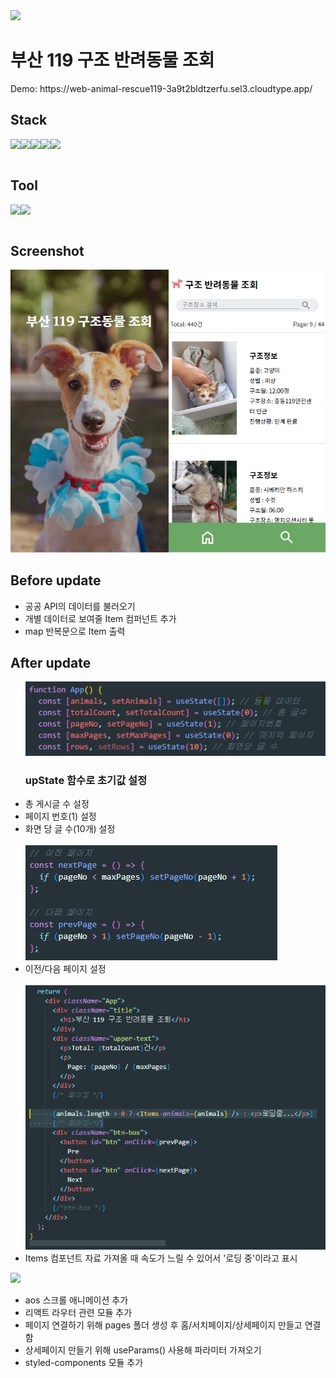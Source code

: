 <img src="https://capsule-render.vercel.app/api?type=wave&color=f4d47b&height=180&section=header&fontSize=45" />
<h1>부산 119 구조 반려동물 조회</h1>
<p>Demo: https://web-animal-rescue119-3a9t2bldtzerfu.sel3.cloudtype.app/</p>

<h2>Stack</h2>
<div style="display:flex">
<img src="https://img.shields.io/badge/react-61DAFB?style=for-the-badge&logo=react&logoColor=black">
<img src="https://img.shields.io/badge/html-E34F26?style=for-the-badge&logo=html5&logoColor=white">
<img src="https://img.shields.io/badge/css-1572B6?style=for-the-badge&logo=css3&logoColor=white">
<img src="https://img.shields.io/badge/javascript-F7DF1E?style=for-the-badge&logo=javascript&logoColor=black">
<img src="https://img.shields.io/badge/jquery-0769AD?style=for-the-badge&logo=jquery&logoColor=white">
</div>
<br>
<h2>Tool</h2>
<div style="display:flex">
<img src="https://img.shields.io/badge/figma-F24E1E?style=for-the-badge&logo=figma&logoColor=white">
<img src="https://img.shields.io/badge/github-181717?style=for-the-badge&logo=github&logoColor=white">
</div>
<br>
  <h2>Screenshot</h2>
  <img src="./src/images/screenshot.jpg" alt="screenshot">
<h2>Before update</h2>
<ul>
 <li>공공 API의 데이터를 불러오기</li>
 <li>개별 데이터로 보여줄 Item 컴퍼넌트 추가</li>
<li>map 반복문으로 Item 출력</li>
 </ul> 
<h2>After update</h2>
  <ul>
    <img src="/src/images/1.jpg" alt="1">
    <h3>upState 함수로 초기값 설정</h3>
    <li>총 게시글 수 설정</li>
    <li>페이지 번호(1) 설정</li>
    <li>화면 당 글 수(10개) 설정</li>
    <br>
    <img src="/src/images/2.jpg" alt="2">
    <li>이전/다음 페이지 설정</li>
    <br>
    <img src="/src/images/3.jpg" alt="3">
    <li>Items 컴포넌트 자료 가져올 때 속도가 느릴 수 있어서 '로딩 중'이라고 표시</li>
  </ul>
  
<img src="https://capsule-render.vercel.app/api?type=wave&color=f4d47b&height=180&section=footer&fontSize=45" />

<ul>
  <li>aos 스크롤 애니메이션 추가 </li>
  <li>리액트 라우터 관련 모듈 추가</li> 
  <li>페이지 연결하기 위해 pages 폴더 생성 후 홈/서치페이지/상세페이지 만들고 연결함 </li>
  <li> 상세페이지 만들기 위해 useParams() 사용해 파라미터 가져오기 </li>
  <li>styled-components 모듈 추가 </li>
</ul>
